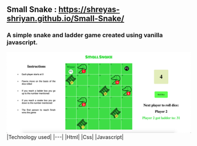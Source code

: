 ## Small Snake : https://shreyas-shriyan.github.io/Small-Snake/
### A simple snake and ladder game created using vanilla javascript.
![alt text](https://github.com/shreyas-shriyan/cdn/blob/master/small_snake.png)
|Technology used|
|---|
|Html|
|Css|
|Javascript|

